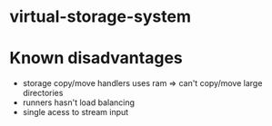 # virtual-storage-system

# Known disadvantages
- storage copy/move handlers uses ram => can't copy/move large directories
- runners hasn't load balancing
- single acess to stream input